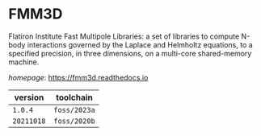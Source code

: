 # FMM3D

Flatiron Institute Fast Multipole Libraries: a set of libraries to compute N-body interactions governed by the Laplace and Helmholtz equations, to a specified precision, in three dimensions, on a multi-core shared-memory machine.

*homepage*: <https://fmm3d.readthedocs.io>

version | toolchain
--------|----------
``1.0.4`` | ``foss/2023a``
``20211018`` | ``foss/2020b``
